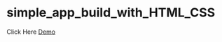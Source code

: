 # simple_app_build_with_HTML_CSS

Click Here [Demo](https://zaidfadel89.github.io/simple_app_build_with_HTML_CSS/.)
